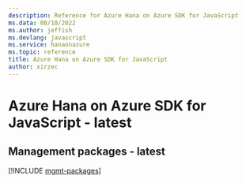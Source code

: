 ```yaml
---
description: Reference for Azure Hana on Azure SDK for JavaScript
ms.data: 08/10/2022
ms.author: jeffish
ms.devlang: javascript
ms.service: hanaonazure
ms.topic: reference
title: Azure Hana on Azure SDK for JavaScript
author: xirzec
---
```

# Azure Hana on Azure SDK for JavaScript - latest

## Management packages - latest
[!INCLUDE [mgmt-packages](hana-on-azure-mgmt-index.md)]